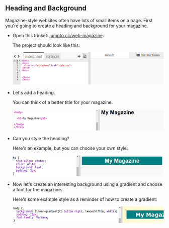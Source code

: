 ## Heading and Background

Magazine-style websites often have lots of small items on a page. First you're going to create a heading and background for your magazine.

+ Open this trinket: <a href="http://jumpto.cc/web-magazine" target="_blank">jumpto.cc/web-magazine</a>.
    
    The project should look like this:
    
    ![screenshot](images/magazine-starter.png)

+ Let's add a heading.
    
    You can think of a better title for your magazine.
    
    ![screenshot](images/magazine-heading.png)

+ Can you style the heading?
    
    Here's an example, but you can choose your own style:
    
    ![screenshot](images/magazine-heading-style.png)

+ Now let's create an interesting background using a gradient and choose a font for the magazine.
    
    Here's some example style as a reminder of how to create a gradient:
    
    ![screenshot](images/magazine-background.png)